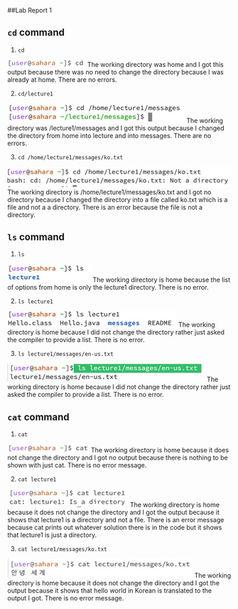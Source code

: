 ##Lab Report 1

## `cd` command

1) `cd`

![Image](cd-no-arg.jpg)
The working directory was home and I got this output because there was no need to change the directory because I was already at home. There are no errors.

2) `cd/lecture1` 

![Image](cd-directory.jpg)
The working directory was /lecture1/messages and I got this output because I changed the directory from home into lecture and into messages. There are no errors.

3) `cd /home/lecture1/messages/ko.txt`

![Image](cd-file.jpg)
The working directory is /home/lecture1/messages/ko.txt and I got no directory because I changed the directory into a file called ko.txt which is a file and not a a directory. There is an error because the file is not a directory.

## `ls` command

1) `ls`

![Image](ls-no-arg.jpg)
The working directory is home because the list of options from home is only the lecture1 directory. There is no error.

2) `ls lecture1`

![Image](ls-directory.jpg)
The working directory is home because I did not change the directory rather just asked the compiler to provide a list. There is no error.

3) `ls lecture1/messages/en-us.txt`

![Image](ls-file.jpg)
The working directory is home because I did not change the directory rather just asked the compiler to provide a list. There is no error.

## `cat` command

1) `cat`

![Image](cat-no-arg.jpg)
The working directory is home because it does not change the directory and I got no output because there is nothing to be shown with just cat. There is no error message. 

2) `cat lecture1`

![Image](cat-directory.jpg)
The working directory is home because it does not change the directory and I got the output because it shows that lecture1 is a directory and not a file. There is an error message because cat prints out whatever solution there is in the code but it shows that lecture1 is just a directory.

3) `cat lecture1/messages/ko.txt`

![Image](cat-file.jpg)
The working directory is home because it does not change the directory and I got the output because it shows that hello world in Korean is translated to the output I got. There is no error message.
